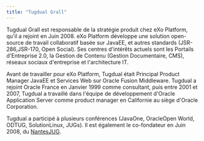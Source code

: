 ```yaml
---
title: "Tugdual Grall"
---
```


Tugdual Grall est responsable de la stratégie produit chez eXo Platform,
qu'il a rejoint en Juin 2008. eXo Platform développe une solution
open-source de travail collaboratif basée sur JavaEE, et autres
standards (JSR-286,JSR-170, Open Social). Ses centres d'intérêts actuels
sont les Portails d'Entreprise 2.0, la Gestion de Contenu (Gestion
Documentaire, CMS), réseaux sociaux d'entreprise et l'architecture IT.

Avant de travailler pour eXo Platform, Tugdual était Principal Product
Manager JavaEE et Services Web sur Oracle Fusion Middleware. Tugdual a
rejoint Oracle France en Janvier 1999 comme consultant, puis entre 2001
et 2007, Tugdual a travaillé dans l'équipe de développement d'Oracle
Application Server comme product manager en Californie au siège d'Oracle
Corporation.

Tugdual a participé à plusieurs conférences (JavaOne, OracleOpen World,
ODTUG, SolutionLinux, JUGs). Il est également le co-fondateur en Juin
2008, du [NantesJUG](http://www.nantesjug.org/).
